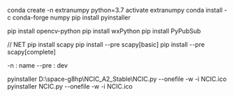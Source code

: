 conda create -n extranumpy python=3.7
activate extranumpy
conda install -c conda-forge numpy
pip install pyinstaller


pip install opencv-python
pip install wxPython
pip install PyPubSub

// NET
pip install scapy
pip install --pre scapy[basic]
pip install --pre scapy[complete]


-n : name
--pre : dev

pyinstaller D:\space-g8hp\NCIC_A2_Stable\NCIC.py --onefile -w -i NCIC.ico
pyinstaller NCIC.py --onefile -w -i NCIC.ico
